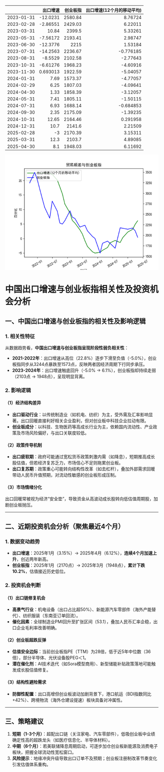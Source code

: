 |            |   出口增速 |   创业板指 |   出口增速(12个月的移动平均) |
|:-----------|-----------:|-----------:|-----------------------------:|
| 2023-01-31 | -12.0231   |    2580.84 |                     8.76724  |
| 2023-02-28 |  -2.86551  |    2429.03 |                     6.22011  |
| 2023-03-31 |  10.84     |    2399.5  |                     5.33261  |
| 2023-05-31 |  -7.56172  |    2193.41 |                     2.98747  |
| 2023-06-30 | -12.3776   |    2215    |                     1.53184  |
| 2023-07-31 | -14.2563   |    2236.67 |                    -0.776185 |
| 2023-08-31 |  -8.5529   |    2102.58 |                    -2.77643  |
| 2023-10-31 |  -6.61276  |    1968.23 |                    -4.60916  |
| 2023-11-30 |   0.693013 |    1922.59 |                    -5.04057  |
| 2024-01-31 |   7.69     |    1573.37 |                    -4.77057  |
| 2024-02-29 |   6.25     |    1807.03 |                    -4.09641  |
| 2024-04-30 |   1.33     |    1858.39 |                    -3.12057  |
| 2024-05-31 |   7.41     |    1805.11 |                    -1.50115  |
| 2024-07-31 |   6.93     |    1688.14 |                    -0.684853 |
| 2024-09-30 |   2.35     |    2175.09 |                    -1.39235  |
| 2024-10-31 |  12.65     |    2164.46 |                     0.291958 |
| 2024-12-31 |  10.7      |    2141.6  |                     2.21509  |
| 2025-02-28 |  -3        |    2170.39 |                     3.15311  |
| 2025-03-31 |  12.3      |    2103.7  |                     4.89085  |
| 2025-04-30 |   8.1      |    1948.03 |                     6.11692  |

![图](output_cybz.png)



# 中国出口增速与创业板指相关性及投资机会分析

## 一、中国出口增速与创业板指的相关性及影响逻辑

### 1. 相关性特征
从数据趋势看，**中国出口增速与创业板指呈现阶段性弱负相关性**：
- **2021-2022年**：出口增速从高位（22.8%）逐步下滑至负值（-5.0%），创业板指同步从3244点暴跌至1573点，反映两者因经济周期下行同步承压。
- **2023-2024年**：出口增速触底回升（-5.0% → 6.1%），创业板指却持续走弱（2103点 → 1948点），呈现明显背离。

### 2. 影响逻辑
#### （1）经济结构差异
- **出口驱动行业**：以传统制造业（如机电、纺织）为主，受外需及汇率影响显著。出口回暖直接利好相关企业盈利，但对创业板中科技企业拉动有限。
- **创业板成分**：以科技、生物医药等高成长行业为主，依赖国内流动性、产业政策及市场风险偏好，与出口关联度较低。

#### （2）政策传导机制
- **出口疲软期**：政府可能通过宽松货币政策刺激内需（如降息），短期推高成长股估值，但若经济复苏乏力，市场信心不足则拖累创业板。
- **出口复苏期**：政策重心可能转向结构性改革（如去杠杆），叠加外部需求回暖带动人民币升值预期，对流动性敏感的创业板形成压制。

#### （3）市场情绪分化
出口回暖常被视为经济“安全垫”，导致资金从高波动成长股转向低估值周期股，加剧创业板抛压。

---

## 二、近期投资机会分析（聚焦最近4个月）

### 1. 数据变动趋势
- **出口增速**：2025年1月（3.15%）→ 2025年4月（6.12%），**连续4个月加速上升**，创近两年新高。
- **创业板指**：2025年1月（2170点）→ 2025年3月（1948点），**累计下跌10.2%**，估值接近历史低位。

### 2. 投资机会判断
#### （1）出口链修复机会
- **高景气行业**：机电设备（出口占比超50%）、新能源汽车零部件（海外产能替代）、纺织服装（东南亚订单回流）。
- **催化因素**：全球制造业PMI回升至扩张区间（53.1），叠加人民币汇率企稳，出口企业毛利率改善明确。

#### （2）创业板超跌反弹
- **估值安全边际**：当前创业板指PE（TTM）为28倍，低于近5年中位数（36倍），部分半导体、光伏设备股PEG＜1。
- **潜在催化剂**：AI技术迭代（如Sora模型商用）、新型储能补贴政策落地可能触发成长股估值修复。

#### （3）结构性避险需求
- **防御性配置**：出口高增但创业板波动加剧背景下，港口航运（BDI指数同比+42%）、跨境物流（海外仓建设提速）板块具备对冲属性。

---

## 三、策略建议
1. **短期（1-3个月）**：超配出口链（关注家电、汽车零部件），低吸创业板中业绩确定性高的超跌龙头（如医疗信息化、半导体材料）。
2. **中期（6个月）**：若美联储降息周期启动，可逐步加仓创业板新能源及消费电子板块，把握全球流动性宽松窗口。
3. **风险提示**：地缘冲突升级导致出口订单不及预期；创业板注册制改革节奏变化引发估值体系重构。